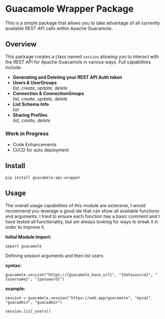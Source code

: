 # Guacamole Wrapper Package

This is a simple package that allows you to take advantage of all
currently available REST API calls within Apache Guacamole.

## Overview

This package creates a class named `session` allowing you to interact
with the REST API for Apache Guacamole in various ways. Full capabilities
include:

- **Generating and Deleting your REST API Auth token**
- **Users & UserGroups**  
    _list, create, update, delete_
- **Connection & ConnectionGroups**  
    _list, create, update, delete_
- **List Schema Info**  
    _list_
- **Sharing Profiles**  
    _list, create, delete_


### Work in Progress

- Code Enhancements
- CI/CD for auto deployment

## Install

```
pip install guacamole-api-wrapper
```

## Usage
The overall usage capabilities of this module are extensive, I would
recommend you leverage a good ide that can show all available functions
and arguments. I tried to ensure each function has a basic comment and
I have tested all functionality, but am always looking for ways to break
it in order to improve it.

**Initial Module Import:**
```
import guacamole
```

Defining session arguments and then list users

**syntax:**  
```
guacamole.session("https://{guacamole_base_url}", "{datasource}", "{username}", "{password}")
```

**example:**
```
session = guacamole.session("https://web.app/guacamole", "mysql", "guacadmin", "guacadmin")

session.list_users()
```
